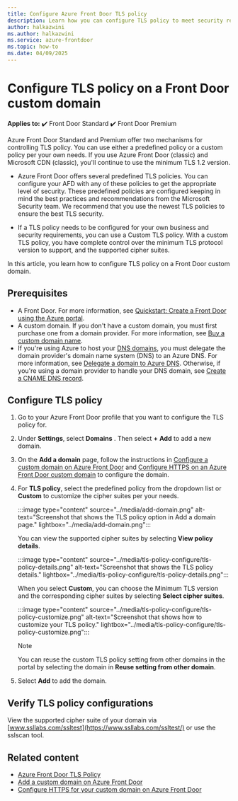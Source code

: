 ```yaml
---
title: Configure Azure Front Door TLS policy
description: Learn how you can configure TLS policy to meet security requirements for your Front Door custom domains.
author: halkazwini
ms.author: halkazwini
ms.service: azure-frontdoor
ms.topic: how-to
ms.date: 04/09/2025
---
```


# Configure TLS policy on a Front Door custom domain 

**Applies to:** :heavy_check_mark: Front Door Standard :heavy_check_mark: Front Door Premium

Azure Front Door Standard and Premium offer two mechanisms for controlling TLS policy. You can use either a predefined policy or a custom policy per your own needs. If you use Azure Front Door (classic) and Microsoft CDN (classic), you'll continue to use the minimum TLS 1.2 version.

- Azure Front Door offers several predefined TLS policies. You can configure your AFD with any of these policies to get the appropriate level of security. These predefined policies are configured keeping in mind the best practices and recommendations from the Microsoft Security team. We recommend that you use the newest TLS policies to ensure the best TLS security.

- If a TLS policy needs to be configured for your own business and security requirements, you can use a Custom TLS policy. With a custom TLS policy, you have complete control over the minimum TLS protocol version to support, and the supported cipher suites.

In this article, you learn how to configure TLS policy on a Front Door custom domain.

## Prerequisites

- A Front Door. For more information, see [Quickstart: Create a Front Door using the Azure portal](/azure/frontdoor/quickstart-create-front-door).
- A custom domain. If you don't have a custom domain, you must first purchase one from a domain provider. For more information, see [Buy a custom domain name](/azure/app-service/manage-custom-dns-buy-domain?toc=/azure/frontdoor/TOC.json).
- If you're using Azure to host your [DNS domains](/azure/dns/dns-overview), you must delegate the domain provider's domain name system (DNS) to an Azure DNS. For more information, see [Delegate a domain to Azure DNS](/azure/dns/dns-delegate-domain-azure-dns?toc=/azure/frontdoor/TOC.json). Otherwise, if you're using a domain provider to handle your DNS domain, see [Create a CNAME DNS record](/azure/frontdoor/front-door-custom-domain).

## Configure TLS policy

1. Go to your Azure Front Door profile that you want to configure the TLS policy for.

1. Under **Settings**, select **Domains** . Then select **+** **Add** to add a new domain.

1. On the **Add a domain** page, follow the instructions in [Configure a custom domain on Azure Front Door](/azure/frontdoor/standard-premium/how-to-add-custom-domain) and [Configure HTTPS on an Azure Front Door custom domain](/azure/frontdoor/standard-premium/how-to-configure-https-custom-domain) to configure the domain.

1. For **TLS policy**, select the predefined policy from the dropdown list or **Custom** to customize the cipher suites per your needs.

    :::image type="content" source="../media/add-domain.png" alt-text="Screenshot that shows the TLS policy option in Add a domain page." lightbox="../media/add-domain.png":::

    You can view the supported cipher suites by selecting **View policy details**.

    :::image type="content" source="../media/tls-policy-configure/tls-policy-details.png" alt-text="Screenshot that shows the TLS policy details." lightbox="../media/tls-policy-configure/tls-policy-details.png":::

    When you select **Custom**, you can choose the Minimum TLS version and the corresponding cipher suites by selecting **Select cipher suites**.

    :::image type="content" source="../media/tls-policy-configure/tls-policy-customize.png" alt-text="Screenshot that shows how to customize your TLS policy." lightbox="../media/tls-policy-configure/tls-policy-customize.png":::

    > [!NOTE]
    > You can reuse the custom TLS policy setting from other domains in the portal by selecting the domain in **Reuse setting from other domain**. 

1. Select **Add** to add the domain.

## Verify TLS policy configurations

View the supported cipher suite of your domain via [www.ssllabs.com/ssltest](https://www.ssllabs.com/ssltest/) or use the sslscan tool.

## Related content

- [Azure Front Door TLS Policy](tls-policy.md)
- [Add a custom domain on Azure Front Door](how-to-add-custom-domain.md)
- [Configure HTTPS for your custom domain on Azure Front Door](how-to-configure-https-custom-domain.md)
